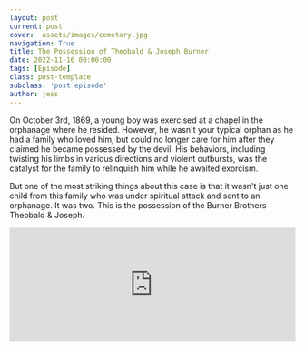 ```yaml
---
layout: post
current: post
cover:  assets/images/cemetary.jpg
navigation: True
title: The Possession of Theobald & Joseph Burner
date: 2022-11-16 00:00:00
tags: [Episode]
class: post-template
subclass: 'post episode'
author: jess
---
```


On October 3rd, 1869, a young boy was exercised at a chapel in the orphanage where he resided. However, he wasn't your typical orphan as he had a family who loved him, but could no longer care for him after they claimed he became possessed by the devil.  His behaviors, including twisting his limbs in various directions and violent outbursts, was the catalyst for the family to relinquish him while he awaited exorcism.

But one of the most striking things about this case is that it wasn't just one child from this family who was under spiritual attack and sent to an orphanage. It was two. This is the possession of the Burner Brothers Theobald & Joseph.

<iframe src="https://www.buzzsprout.com/2049734/11702977-the-possession-of-theobald-joseph-burner?client_source=small_player&iframe=true" loading="lazy" width="100%" height="200" frameborder="0" scrolling="no" title='Hosting Evil, The Possession of Theobald & Joseph Burner'></iframe>